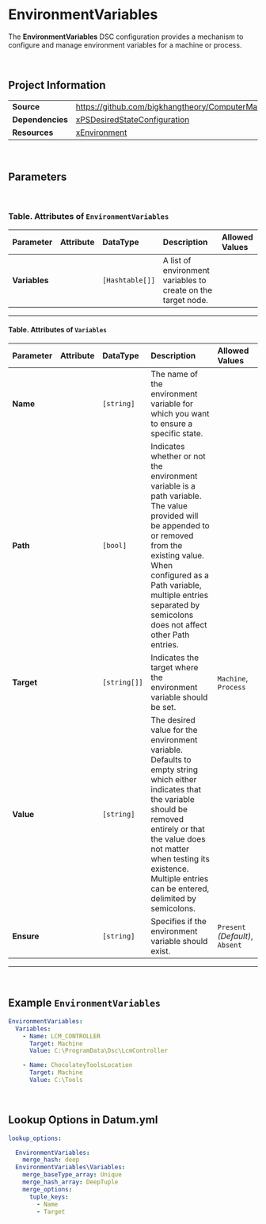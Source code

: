 # EnvironmentVariables

The **EnvironmentVariables** DSC configuration provides a mechanism to configure and manage environment variables for a machine or process.

<br />

## Project Information

|                  |                                                                                                                                 |
| ---------------- | ------------------------------------------------------------------------------------------------------------------------------- |
| **Source**       | https://github.com/bigkhangtheory/ComputerManagementTasks/tree/master/ComputerManagementTasks/DscResources/EnvironmentVariables |
| **Dependencies** | [xPSDesiredStateConfiguration][xPSDesiredStateConfiguration]                                                                    |
| **Resources**    | [xEnvironment][xEnvironment]                                                                                                    |

<br />

## Parameters

<br />

### Table. Attributes of `EnvironmentVariables`

| Parameter     | Attribute | DataType        | Description                                                   | Allowed Values |
| :------------ | :-------- | :-------------- | :------------------------------------------------------------ | :------------- |
| **Variables** |           | `[Hashtable[]]` | A list of environment variables to create on the target node. |                |

---

#### Table. Attributes of `Variables`

| Parameter  | Attribute | DataType     | Description                                                                                                                                                                                                                                                          | Allowed Values                  |
| :--------- | :-------- | :----------- | :------------------------------------------------------------------------------------------------------------------------------------------------------------------------------------------------------------------------------------------------------------------- | :------------------------------ |
| **Name**   |           | `[string]`   | The name of the environment variable for which you want to ensure a specific state.                                                                                                                                                                                  |                                 |
| **Path**   |           | `[bool]`     | Indicates whether or not the environment variable is a path variable. The value provided will be appended to or removed from the existing value. When configured as a Path variable, multiple entries separated by semicolons does not affect other Path entries.    |                                 |
| **Target** |           | `[string[]]` | Indicates the target where the environment variable should be set.                                                                                                                                                                                                   | `Machine`, `Process`            |
| **Value**  |           | `[string]`   | The desired value for the environment variable. Defaults to empty string which either indicates that the variable should be removed entirely or that the value does not matter when testing its existence. Multiple entries can be entered, delimited by semicolons. |                                 |
| **Ensure** |           | `[string]`   | Specifies if the environment variable should exist.                                                                                                                                                                                                                  | `Present` *(Default)*, `Absent` |

---

<br />

## Example `EnvironmentVariables`

```yaml
EnvironmentVariables:
  Variables:
    - Name: LCM_CONTROLLER
      Target: Machine
      Value: C:\ProgramData\Dsc\LcmController

    - Name: ChocolateyToolsLocation
      Target: Machine
      Value: C:\Tools

```

<br />

## Lookup Options in Datum.yml

```yaml
lookup_options:

  EnvironmentVariables:
    merge_hash: deep
  EnvironmentVariables\Variables:
    merge_baseType_array: Unique
    merge_hash_array: DeepTuple
    merge_options:
      tuple_keys:
        - Name
        - Target

```

<br />

[AccessControlDsc]: https://github.com/mcollera/AccessControlDsc
[Chocolatey]: https://github.com/gaelcolas/Chocolatey
[ComputerManagementDsc]: https://github.com/dsccommunity/ComputerManagementDsc


[AccessControlResourceHelper]: https://github.com/mcollera/AccessControlDsc
[ActiveDirectoryAccessEntry]: https://github.com/mcollera/AccessControlDsc
[ActiveDirectoryAuditRuleEntry]: https://github.com/mcollera/AccessControlDsc
[FileSystemAuditRuleEntry]: https://github.com/mcollera/AccessControlDsc
[NTFSAccessEntry]: https://github.com/mcollera/AccessControlDsc
[RegistryAccessEntry]: https://github.com/mcollera/AccessControlDsc

[ChocolateyFeature]: https://github.com/gaelcolas/Chocolatey
[ChocolateyPackage]: https://github.com/gaelcolas/Chocolatey
[ChocolateyPin]: https://github.com/gaelcolas/Chocolatey
[ChocolateySetting]: https://github.com/gaelcolas/Chocolatey
[ChocolateySoftware]: https://github.com/gaelcolas/Chocolatey
[ChocolateySource]: https://github.com/gaelcolas/Chocolatey

[Computer]: https://github.com/dsccommunity/ComputerManagementDsc/wiki/Computer
[IEEnhancedSecurityConfiguration]: https://github.com/dsccommunity/ComputerManagementDsc/wiki/IEEnhancedSecurityConfiguration
[OfflineDomainJoin]: https://github.com/dsccommunity/ComputerManagementDsc/wiki/OfflineDomainJoin
[PendingReboot]: https://github.com/dsccommunity/ComputerManagementDsc/wiki/PendingReboot
[PowerPlan]: https://github.com/dsccommunity/ComputerManagementDsc/wiki/PowerPlan
[PowerShellExecutionPolicy]: https://github.com/dsccommunity/ComputerManagementDsc/wiki/PowerShellExecutionPolicy
[RemoteDesktopAdmin]: https://github.com/dsccommunity/ComputerManagementDsc/wiki/RemoteDesktopAdmin
[ScheduledTask]: https://github.com/dsccommunity/ComputerManagementDsc/wiki/ScheduledTask
[SmbServerConfiguration]: https://github.com/dsccommunity/ComputerManagementDsc/wiki/SmbServerConfiguration
[SmbShare]: https://github.com/dsccommunity/ComputerManagementDsc/wiki/SmbShare
[SystemLocale]: https://github.com/dsccommunity/ComputerManagementDsc/wiki/SystemLocale
[TimeZone]: https://github.com/dsccommunity/ComputerManagementDsc/wiki/TimeZone
[UserAccountControl]: https://github.com/dsccommunity/ComputerManagementDsc/wiki/UserAccountControl
[VirtualMemory]: https://github.com/dsccommunity/ComputerManagementDsc/wiki/VirtualMemory
[WindowsCapability]: https://github.com/dsccommunity/ComputerManagementDsc/wiki/WindowsCapability
[WindowsEventLog]: https://github.com/dsccommunity/ComputerManagementDsc/wiki/WindowsEventLog

[xPSDesiredStateConfiguration]: https://github.com/dsccommunity/xPSDesiredStateConfiguration
[xArchive]: https://github.com/dsccommunity/xPSDesiredStateConfiguration
[xDSCWebService]: https://github.com/dsccommunity/xPSDesiredStateConfiguration
[xEnvironment]: https://github.com/dsccommunity/xPSDesiredStateConfiguration
[xFileUpload]: https://github.com/dsccommunity/xPSDesiredStateConfiguration
[xGroup]: https://github.com/dsccommunity/xPSDesiredStateConfiguration
[xGroupSet]: https://github.com/dsccommunity/xPSDesiredStateConfiguration
[xMsiPackage]: https://github.com/dsccommunity/xPSDesiredStateConfiguration
[xPackage]: https://github.com/dsccommunity/xPSDesiredStateConfiguration
[xProcessSet]: https://github.com/dsccommunity/xPSDesiredStateConfiguration
[xPSEndpoint]: https://github.com/dsccommunity/xPSDesiredStateConfiguration
[xRegistry]: https://github.com/dsccommunity/xPSDesiredStateConfiguration
[xRemoteFile]: https://github.com/dsccommunity/xPSDesiredStateConfiguration
[xScript]: https://github.com/dsccommunity/xPSDesiredStateConfiguration
[xService]: https://github.com/dsccommunity/xPSDesiredStateConfiguration
[xServiceSet]: https://github.com/dsccommunity/xPSDesiredStateConfiguration
[xUser]: https://github.com/dsccommunity/xPSDesiredStateConfiguration
[xWindowsFeature]: https://github.com/dsccommunity/xPSDesiredStateConfiguration
[xWindowsFeatureSet]: https://github.com/dsccommunity/xPSDesiredStateConfiguration
[xWindowsOptionalFeature]: https://github.com/dsccommunity/xPSDesiredStateConfiguration
[xWindowsOptionalFeatureSet]: https://github.com/dsccommunity/xPSDesiredStateConfiguration
[xWindowsPackageCab]: https://github.com/dsccommunity/xPSDesiredStateConfiguration
[xWindowsProcess]: https://github.com/dsccommunity/xPSDesiredStateConfiguration
